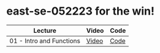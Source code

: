 # east-se-052223 for the win!

| Lecture | Video | Code |
| - | - | - |
|01 - Intro and Functions | [Video](https://youtu.be/lCzoX5F_Sbw) | [Code](https://github.com/learn-co-students/east-se-052223/blob/main/01_intro_and_functions/example.js) |

